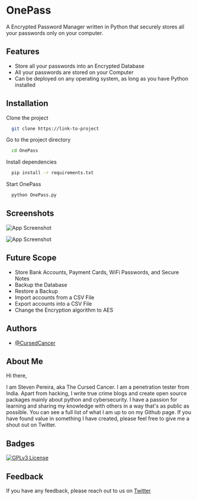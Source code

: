 
# OnePass

A Encrypted Password Manager written in Python that securely stores all your passwords only on your computer. 


## Features

- Store all your passwords into an Encrypted Database
- All your passwords are stored on your Computer
- Can be deployed on any operating system, as long as you have Python installed


## Installation

Clone the project

```bash
  git clone https://link-to-project
```

Go to the project directory

```bash
  cd OnePass
```

Install dependencies

```bash
  pip install -r requirements.txt
```

Start OnePass

```bash
  python OnePass.py
```


## Screenshots

![App Screenshot](https://via.placeholder.com/468x300?text=App+Screenshot+Here)

![App Screenshot](https://via.placeholder.com/468x300?text=App+Screenshot+Here)
## Future Scope

- Store Bank Accounts, Payment Cards, WiFi Passwords, and Secure Notes
- Backup the Database
- Restore a Backup
- Import accounts from a CSV File
- Export accounts into a CSV File
- Change the Encryption algorithm to AES
## Authors

- [@CursedCancer](https://www.github.com/CursedCancer)


## About Me
Hi there,

I am Steven Pereira, aka The Cursed Cancer. I am a penetration tester from India. Apart from hacking, I write true crime blogs and create open source packages mainly about python and cybersecurity. I have a passion for learning and sharing my knowledge with others in a way that's as public as possible. You can see a full list of what I am up to on my Github page. If you have found value in something I have created, please feel free to give me a shout out on Twitter.
## Badges

[![GPLv3 License](https://img.shields.io/badge/License-GPL%20v3-yellow.svg)](https://opensource.org/licenses/)


## Feedback

If you have any feedback, please reach out to us on [Twitter](https://twitter.com/StevenP2701)

